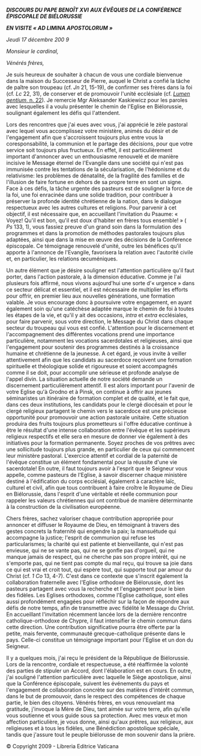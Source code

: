 ***DISCOURS DU PAPE BENOÎT XVI*** ***AUX ÉVÊQUES DE LA CONFÉRENCE ÉPISCOPALE DE BIÉLORUSSIE***

***EN VISITE « AD LIMINA APOSTOLORUM »***

*Jeudi 17 décembre 200* *9*

*Monsieur le cardinal,*

*Vénérés frères,*

Je suis heureux de souhaiter à chacun de vous une cordiale bienvenue dans la maison du Successeur de Pierre, auquel le Christ a confié la tâche de paître son troupeau (cf. *Jn* 21, 15-19), de confirmer ses frères dans la foi (cf. *Lc* 22, 31), de conserver et de promouvoir l'unité ecclésiale (cf. [*Lumen gentium*, n. 22](http://www.vatican.va/archive/hist_councils/ii_vatican_council/documents/vat-ii_const_19641121_lumen-gentium_fr.html#22.)). Je remercie Mgr Aleksander Kaskiewicz pour les paroles avec lesquelles il a voulu présenter le chemin de l'Eglise en Biélorussie, soulignant également les défis qui l'attendent.

Lors des rencontres que j'ai eues avec vous, j'ai apprécié le zèle pastoral avec lequel vous accomplissez votre ministère, animés du désir et de l'engagement afin que s'accroissent toujours plus entre vous la coresponsabilité, la communion et le partage des décisions, pour que votre service soit toujours plus fructueux. En effet, il est particulièrement important d'annoncer avec un enthousiasme renouvelé et de manière incisive le Message éternel de l'Evangile dans une société qui n'est pas immunisée contre les tentations de la sécularisation, de l'hédonisme et du relativisme: les problèmes de dénatalité, de la fragilité des familles et de l'illusion de faire fortune en dehors de sa propre terre en sont un signe. Face à ces défis, la tâche urgente des pasteurs est de souligner la force de la foi, une foi enracinée dans une solide tradition, pour contribuer à préserver la profonde identité chrétienne de la nation, dans le dialogue respectueux avec les autres cultures et religions. Pour parvenir à cet objectif, il est nécessaire que, en accueillant l'invitation du Psaume: « Voyez! Qu'il est bon, qu'il est doux d'habiter en frères tous ensemble! » ( *Ps* 133, 1), vous fassiez preuve d'un grand soin dans la formulation des programmes et dans la promotion de méthodes pastorales toujours plus adaptées, ainsi que dans la mise en œuvre des décisions de la Conférence épiscopale. Ce témoignage renouvelé d'unité, outre les bénéfices qu'il apporte à l'annonce de l'Evangile, favorisera la relation avec l'autorité civile et, en particulier, les relations œcuméniques.

Un autre élément que je désire souligner est l'attention particulière qu'il faut porter, dans l'action pastorale, à la dimension éducative. Comme je l'ai plusieurs fois affirmé, nous vivons aujourd'hui une sorte d'« urgence » dans ce secteur délicat et essentiel, et il est nécessaire de multiplier les efforts pour offrir, en premier lieu aux nouvelles générations, une formation valable. Je vous encourage donc à poursuivre votre engagement, en ayant également soin qu'une catéchèse adaptée marque le chemin de foi à toutes les étapes de la vie, et qu'il y ait des occasions, *intra* et *extra* ecclésiales, pour faire parvenir, sous votre direction, le Message du Christ dans chaque secteur du troupeau qui vous est confié. L'attention pour le discernement et l'accompagnement des différentes vocations prend une importance particulière, notamment les vocations sacerdotales et religieuses, ainsi que l'engagement pour soutenir des programmes destinés à la croissance humaine et chrétienne de la jeunesse. A cet égard, je vous invite à veiller attentivement afin que les candidats au sacerdoce reçoivent une formation spirituelle et théologique solide et rigoureuse et soient accompagnés comme il se doit, pour accomplir une sérieuse et profonde analyse de l'appel divin. La situation actuelle de notre société demande un discernement particulièrement attentif. Il est alors important pour l'avenir de votre Eglise qu'à Grodno et à Pinsk, on continue à offrir aux jeunes séminaristes un itinéraire de formation complet et de qualité, et le fait que, dans ces deux institutions, les candidats pour le clergé diocésain et pour le clergé religieux partagent le chemin vers le sacerdoce est une précieuse opportunité pour promouvoir une action pastorale unitaire. Cette situation produira des fruits toujours plus prometteurs si l'offre éducative continue à être le résultat d'une intense collaboration entre l'évêque et les supérieurs religieux respectifs et elle sera en mesure de donner vie également à des initiatives pour la formation permanente. Soyez proches de vos prêtres avec une sollicitude toujours plus grande, en particulier de ceux qui commencent leur ministère pastoral. L'exercice attentif et cordial de la paternité de l'évêque constitue un élément fondamental pour la réussite d'une vie sacerdotale! En outre, il faut toujours avoir à l'esprit que le Seigneur vous appelle, comme pasteurs de l'Eglise, à savoir discerner chaque ministère destiné à l'édification du corps ecclésial, également à caractère laïc, culturel et civil, afin que tous contribuent à faire croître le Royaume de Dieu en Biélorussie, dans l'esprit d'une véritable et réelle communion pour rappeler les valeurs chrétiennes qui ont contribué de manière déterminante à la construction de la civilisation européenne.

Chers frères, sachez valoriser chaque contribution appropriée pour annoncer et diffuser le Royaume de Dieu, en témoignant à travers des gestes concrets la fraternité qui engendre la paix; la mansuétude qui accompagne la justice; l'esprit de communion qui refuse les particularismes; la charité qui est patiente et bienveillante, qui n'est pas envieuse, qui ne se vante pas, qui ne se gonfle pas d'orgueil, qui ne manque jamais de respect, qui ne cherche pas son propre intérêt, qui ne s'emporte pas, qui ne tient pas compte du mal reçu, qui trouve sa joie dans ce qui est vrai et croit tout, qui espère tout, qui supporte tout par amour du Christ (cf. *1 Co* 13, 4-7). C'est dans ce contexte que s'inscrit également la collaboration fraternelle avec l'Eglise orthodoxe de Biélorussie, dont les pasteurs partagent avec vous la recherche et l'engagement pour le bien des fidèles. Les Eglises orthodoxes, comme l'Eglise catholique, sont elles aussi profondément engagées pour réfléchir sur la façon de répondre aux défis de notre temps, afin de transmettre avec fidélité le Message du Christ. En accueillant l'invitation récemment lancée lors de la dernière rencontre catholique-orthodoxe de Chypre, il faut intensifier le chemin commun dans cette direction. Une contribution significative pourra être offerte par la petite, mais fervente, communauté grecque-catholique présente dans le pays. Celle-ci constitue un témoignage important pour l'Eglise et un don du Seigneur.

Il y a quelques mois, j'ai reçu le président de la République de Biélorussie. Lors de la rencontre, cordiale et respectueuse, a été réaffirmée la volonté des parties de stipuler un Accord, dont l'élaboration est en cours. En outre, j'ai souligné l'attention particulière avec laquelle le Siège apostolique, ainsi que la Conférence épiscopale, suivent les événements du pays et l'engagement de collaboration concrète sur des matières d'intérêt commun, dans le but de promouvoir, dans le respect des compétences de chaque partie, le bien des citoyens. Vénérés frères, en vous renouvelant ma gratitude, j'invoque la Mère de Dieu, tant aimée sur votre terre, afin qu'elle vous soutienne et vous guide sous sa protection. Avec mes vœux et mon affection particulière, je vous donne, ainsi qu'aux prêtres, aux religieux, aux religieuses et à tous les fidèles, une Bénédiction apostolique spéciale, tandis que j'assure tout le peuple biélorusse de mon souvenir dans la prière.

© Copyright 2009 - Libreria Editrice Vaticana